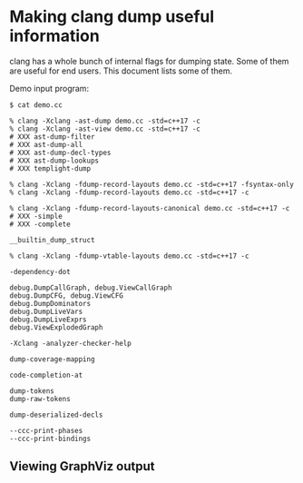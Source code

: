 Making clang dump useful information
====================================

clang has a whole bunch of internal flags for dumping state.
Some of them are useful for end users.
This document lists some of them.

Demo input program:

```
$ cat demo.cc

```

```
% clang -Xclang -ast-dump demo.cc -std=c++17 -c
% clang -Xclang -ast-view demo.cc -std=c++17 -c
# XXX ast-dump-filter
# XXX ast-dump-all
# XXX ast-dump-decl-types
# XXX ast-dump-lookups
# XXX templight-dump
```

```
% clang -Xclang -fdump-record-layouts demo.cc -std=c++17 -fsyntax-only
% clang -Xclang -fdump-record-layouts demo.cc -std=c++17 -c

% clang -Xclang -fdump-record-layouts-canonical demo.cc -std=c++17 -c
# XXX -simple
# XXX -complete
```

```
__builtin_dump_struct
```

```
% clang -Xclang -fdump-vtable-layouts demo.cc -std=c++17 -c
```

```
-dependency-dot
```

```
debug.DumpCallGraph, debug.ViewCallGraph
debug.DumpCFG, debug.ViewCFG
debug.DumpDominators
debug.DumpLiveVars
debug.DumpLiveExprs
debug.ViewExplodedGraph
```

```
-Xclang -analyzer-checker-help
```

```
dump-coverage-mapping
```

```
code-completion-at
```

```
dump-tokens
dump-raw-tokens
```

```
dump-deserialized-decls
```

```
--ccc-print-phases
--ccc-print-bindings
```

Viewing GraphViz output
-----------------------
